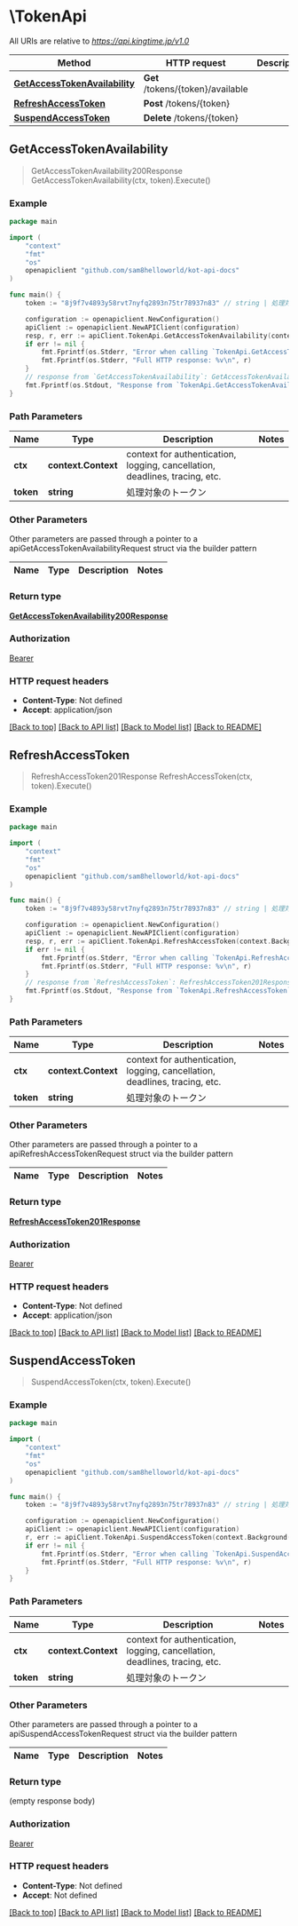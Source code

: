 # \TokenApi

All URIs are relative to *https://api.kingtime.jp/v1.0*

Method | HTTP request | Description
------------- | ------------- | -------------
[**GetAccessTokenAvailability**](TokenApi.md#GetAccessTokenAvailability) | **Get** /tokens/{token}/available | 
[**RefreshAccessToken**](TokenApi.md#RefreshAccessToken) | **Post** /tokens/{token} | 
[**SuspendAccessToken**](TokenApi.md#SuspendAccessToken) | **Delete** /tokens/{token} | 



## GetAccessTokenAvailability

> GetAccessTokenAvailability200Response GetAccessTokenAvailability(ctx, token).Execute()





### Example

```go
package main

import (
    "context"
    "fmt"
    "os"
    openapiclient "github.com/sam8helloworld/kot-api-docs"
)

func main() {
    token := "8j9f7v4893y58rvt7nyfq2893n75tr78937n83" // string | 処理対象のトークン

    configuration := openapiclient.NewConfiguration()
    apiClient := openapiclient.NewAPIClient(configuration)
    resp, r, err := apiClient.TokenApi.GetAccessTokenAvailability(context.Background(), token).Execute()
    if err != nil {
        fmt.Fprintf(os.Stderr, "Error when calling `TokenApi.GetAccessTokenAvailability``: %v\n", err)
        fmt.Fprintf(os.Stderr, "Full HTTP response: %v\n", r)
    }
    // response from `GetAccessTokenAvailability`: GetAccessTokenAvailability200Response
    fmt.Fprintf(os.Stdout, "Response from `TokenApi.GetAccessTokenAvailability`: %v\n", resp)
}
```

### Path Parameters


Name | Type | Description  | Notes
------------- | ------------- | ------------- | -------------
**ctx** | **context.Context** | context for authentication, logging, cancellation, deadlines, tracing, etc.
**token** | **string** | 処理対象のトークン | 

### Other Parameters

Other parameters are passed through a pointer to a apiGetAccessTokenAvailabilityRequest struct via the builder pattern


Name | Type | Description  | Notes
------------- | ------------- | ------------- | -------------


### Return type

[**GetAccessTokenAvailability200Response**](GetAccessTokenAvailability200Response.md)

### Authorization

[Bearer](../README.md#Bearer)

### HTTP request headers

- **Content-Type**: Not defined
- **Accept**: application/json

[[Back to top]](#) [[Back to API list]](../README.md#documentation-for-api-endpoints)
[[Back to Model list]](../README.md#documentation-for-models)
[[Back to README]](../README.md)


## RefreshAccessToken

> RefreshAccessToken201Response RefreshAccessToken(ctx, token).Execute()





### Example

```go
package main

import (
    "context"
    "fmt"
    "os"
    openapiclient "github.com/sam8helloworld/kot-api-docs"
)

func main() {
    token := "8j9f7v4893y58rvt7nyfq2893n75tr78937n83" // string | 処理対象のトークン

    configuration := openapiclient.NewConfiguration()
    apiClient := openapiclient.NewAPIClient(configuration)
    resp, r, err := apiClient.TokenApi.RefreshAccessToken(context.Background(), token).Execute()
    if err != nil {
        fmt.Fprintf(os.Stderr, "Error when calling `TokenApi.RefreshAccessToken``: %v\n", err)
        fmt.Fprintf(os.Stderr, "Full HTTP response: %v\n", r)
    }
    // response from `RefreshAccessToken`: RefreshAccessToken201Response
    fmt.Fprintf(os.Stdout, "Response from `TokenApi.RefreshAccessToken`: %v\n", resp)
}
```

### Path Parameters


Name | Type | Description  | Notes
------------- | ------------- | ------------- | -------------
**ctx** | **context.Context** | context for authentication, logging, cancellation, deadlines, tracing, etc.
**token** | **string** | 処理対象のトークン | 

### Other Parameters

Other parameters are passed through a pointer to a apiRefreshAccessTokenRequest struct via the builder pattern


Name | Type | Description  | Notes
------------- | ------------- | ------------- | -------------


### Return type

[**RefreshAccessToken201Response**](RefreshAccessToken201Response.md)

### Authorization

[Bearer](../README.md#Bearer)

### HTTP request headers

- **Content-Type**: Not defined
- **Accept**: application/json

[[Back to top]](#) [[Back to API list]](../README.md#documentation-for-api-endpoints)
[[Back to Model list]](../README.md#documentation-for-models)
[[Back to README]](../README.md)


## SuspendAccessToken

> SuspendAccessToken(ctx, token).Execute()





### Example

```go
package main

import (
    "context"
    "fmt"
    "os"
    openapiclient "github.com/sam8helloworld/kot-api-docs"
)

func main() {
    token := "8j9f7v4893y58rvt7nyfq2893n75tr78937n83" // string | 処理対象のトークン

    configuration := openapiclient.NewConfiguration()
    apiClient := openapiclient.NewAPIClient(configuration)
    r, err := apiClient.TokenApi.SuspendAccessToken(context.Background(), token).Execute()
    if err != nil {
        fmt.Fprintf(os.Stderr, "Error when calling `TokenApi.SuspendAccessToken``: %v\n", err)
        fmt.Fprintf(os.Stderr, "Full HTTP response: %v\n", r)
    }
}
```

### Path Parameters


Name | Type | Description  | Notes
------------- | ------------- | ------------- | -------------
**ctx** | **context.Context** | context for authentication, logging, cancellation, deadlines, tracing, etc.
**token** | **string** | 処理対象のトークン | 

### Other Parameters

Other parameters are passed through a pointer to a apiSuspendAccessTokenRequest struct via the builder pattern


Name | Type | Description  | Notes
------------- | ------------- | ------------- | -------------


### Return type

 (empty response body)

### Authorization

[Bearer](../README.md#Bearer)

### HTTP request headers

- **Content-Type**: Not defined
- **Accept**: Not defined

[[Back to top]](#) [[Back to API list]](../README.md#documentation-for-api-endpoints)
[[Back to Model list]](../README.md#documentation-for-models)
[[Back to README]](../README.md)

